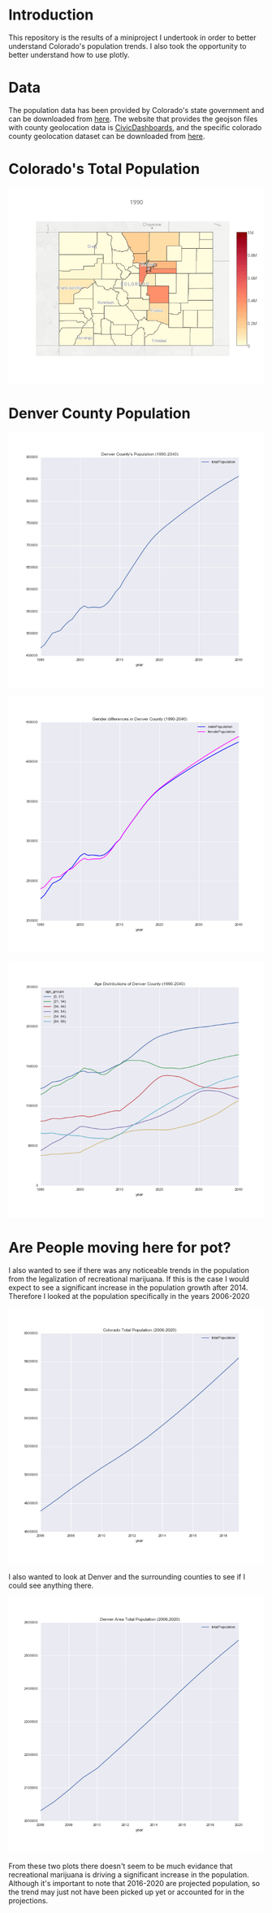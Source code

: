 
# Introduction

This repository is the results of a miniproject I undertook in order to better understand Colorado's population trends. I also took the opportunity to better understand how to use plotly.

# Data

The population data has been provided by Colorado's state government and can be downloaded from [here](https://data.colorado.gov/Demographics/Colorado-Population-Projections/q5vp-adf3). The website that provides the geojson files with county geolocation data is [CivicDashboards](http://catalog.civicdashboards.com), and the specific colorado county geolocation dataset can be downloaded from [here](http://catalog.civicdashboards.com/dataset/colorado-counties-polygon).

# Colorado's Total Population

![population gif](plots/CO_pop_gif.GIF)

# Denver County Population

![denver popuation](plots/denver_pop.png)

![denver gender](plots/denver_gender.png)

![denver age](plots/denver_age.png)

# Are People moving here for pot?

I also wanted to see if there was any noticeable trends in the population from the legalization of recreational marijuana. If this is the case I would expect to see a significant increase in the population growth after 2014. Therefore I looked at the population specifically in the years 2006-2020

![colorado pop](plots/co_pop_2006_2020.png)

I also wanted to look at Denver and the surrounding counties to see if I could see anything there.

![denver area pop](plots/denver_area_pop_change.png)

From these two plots there doesn't seem to be much evidance that recreational marijuana is driving a significant increase in the population. Although it's important to note that 2016-2020 are projected population, so the trend may just not have been picked up yet or accounted for in the projections.
